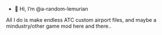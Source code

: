 - 👋 Hi, I’m @a-random-lemurian

All I do is make endless ATC custom airport files, and maybe a mindustry/other game mod here and there..
<!---
a-random-lemurian/a-random-lemurian is a ✨ special ✨ repository because its `README.md` (this file) appears on your GitHub profile.
You can click the Preview link to take a look at your changes.
--->
